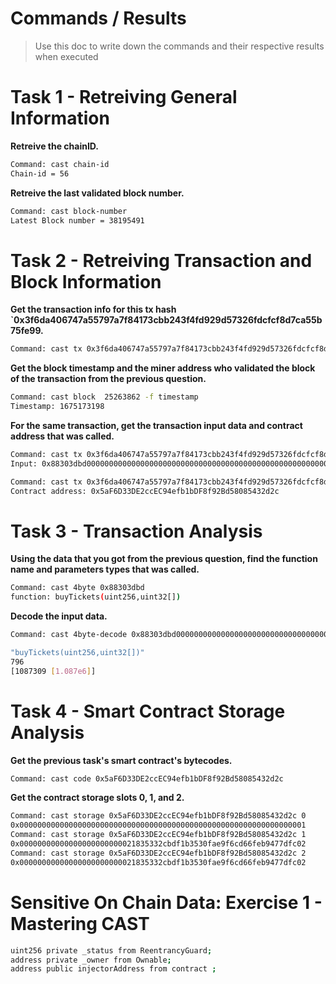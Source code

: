 # Commands / Results
> Use this doc to write down the commands and their respective results when executed

# Task 1 - Retreiving General Information

**Retreive the chainID.**

```bash 
Command: cast chain-id
Chain-id = 56
```

**Retreive the last validated block number.**

``` bash
Command: cast block-number
Latest Block number = 38195491
```

# Task 2 - Retreiving Transaction and Block Information

**Get the transaction info for this tx hash `0x3f6da406747a55797a7f84173cbb243f4fd929d57326fdcfcf8d7ca55b75fe99.**

```bash
Command: cast tx 0x3f6da406747a55797a7f84173cbb243f4fd929d57326fdcfcf8d7ca55b75fe99
```

**Get the block timestamp and the miner address who validated the block of the transaction from the previous question.**

```bash
Command: cast block  25263862 -f timestamp
Timestamp: 1675173198
 ```

**For the same transaction, get the transaction input data and contract address that was called.**

```bash
Command: cast tx 0x3f6da406747a55797a7f84173cbb243f4fd929d57326fdcfcf8d7ca55b75fe99 input
Input: 0x88303dbd000000000000000000000000000000000000000000000000000000000000031c00000000000000000000000000000000000000000000000000000000000000400000000000000000000000000000000000000000000000000000000000000001000000000000000000000000000000000000000000000000000000000010974d

Command: cast tx 0x3f6da406747a55797a7f84173cbb243f4fd929d57326fdcfcf8d7ca55b75fe99 to
Contract address: 0x5aF6D33DE2ccEC94efb1bDF8f92Bd58085432d2c

 ```
# Task 3 - Transaction Analysis

**Using the data that you got from the previous question, find the function name and parameters types that was called.**

```bash
Command: cast 4byte 0x88303dbd
function: buyTickets(uint256,uint32[])
```

**Decode the input data.**

```bash
Command: cast 4byte-decode 0x88303dbd000000000000000000000000000000000000000000000000000000000000031c00000000000000000000000000000000000000000000000000000000000000400000000000000000000000000000000000000000000000000000000000000001000000000000000000000000000000000000000000000000000000000010974d

"buyTickets(uint256,uint32[])"
796
[1087309 [1.087e6]]
```

# Task 4 - Smart Contract Storage Analysis

**Get the previous task's smart contract's bytecodes.**

```bash
Command: cast code 0x5aF6D33DE2ccEC94efb1bDF8f92Bd58085432d2c
```

**Get the contract storage slots 0, 1, and 2.**

```bash
Command: cast storage 0x5aF6D33DE2ccEC94efb1bDF8f92Bd58085432d2c 0
0x0000000000000000000000000000000000000000000000000000000000000001
Command: cast storage 0x5aF6D33DE2ccEC94efb1bDF8f92Bd58085432d2c 1
0x00000000000000000000000021835332cbdf1b3530fae9f6cd66feb9477dfc02
Command: cast storage 0x5aF6D33DE2ccEC94efb1bDF8f92Bd58085432d2c 2
0x00000000000000000000000021835332cbdf1b3530fae9f6cd66feb9477dfc02
```

# Sensitive On Chain Data: Exercise 1 - Mastering CAST

```bash
uint256 private _status from ReentrancyGuard;
address private _owner from Ownable;
address public injectorAddress from contract ;
```